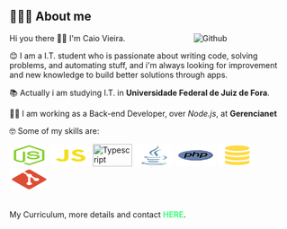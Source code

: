 ## 👨🏻‍💻 About me

<img width="35%" align="right" alt="Github" src="https://user-images.githubusercontent.com/48678280/88862734-4903af80-d201-11ea-968b-9c939d88a37c.gif" />

Hi you there 👋🏻 I'm Caio Vieira.

😊 I am a I.T. student who is passionate about writing code, solving problems, and automating stuff, and i'm always looking for improvement and new knowledge to build better solutions through apps.

📚 Actually i am studying I.T. in **Universidade Federal de Juiz de Fora**. 

👨‍💼 I am working as a Back-end Developer, over *Node.js*, at **Gerencianet**

🤓 Some of my skills are:
<p align="left">
	<img title="Node.js" src="https://github.com/vscode-icons/vscode-icons/blob/master/icons/file_type_node.svg" width="70" height="40" />
	<img title="Javascript" src="https://github.com/vscode-icons/vscode-icons/blob/master/icons/file_type_js.svg" width="70" height="40" />
    <img title="Typescript" src="https://github.com/vscode-icons/vscode-icons/blob/master/icons/file_type_ts.svg" width="70" height="40" />
    <img title="Java" src="https://github.com/vscode-icons/vscode-icons/blob/master/icons/file_type_java.svg" width="70" height="40" />
	<img title="PHP" src="https://github.com/vscode-icons/vscode-icons/blob/master/icons/file_type_php.svg" width="70" height="40" />
    <img title="SQL" src="https://github.com/vscode-icons/vscode-icons/blob/master/icons/file_type_sql.svg" width="70" height="40" />
    <img title="GIT" src="https://github.com/vscode-icons/vscode-icons/blob/master/icons/file_type_git.svg" width="70" height="40" />
</p>
<br>
My Curriculum, more details and contact <a style="color: #fff" href="https://caioohv.github.io/"><strong style="color: #40ff7c">HERE</strong></a>.
<br>

